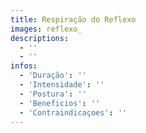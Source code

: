 ```yaml
---
title: Respiração do Reflexo
images: reflexo_
descriptions:
  - ''
  - ''
infos:
  - 'Duração': ''
  - 'Intensidade': ''
  - 'Postura': ''
  - 'Beneficios': ''
  - 'Contraindicaçoes': ''
---
```

